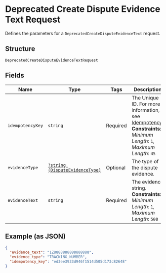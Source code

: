 
# Deprecated Create Dispute Evidence Text Request

Defines the parameters for a `DeprecatedCreateDisputeEvidenceText` request.

## Structure

`DeprecatedCreateDisputeEvidenceTextRequest`

## Fields

| Name | Type | Tags | Description | Getter | Setter |
|  --- | --- | --- | --- | --- | --- |
| `idempotencyKey` | `string` | Required | The Unique ID. For more information, see [Idempotency](https://developer.squareup.com/docs/working-with-apis/idempotency).<br>**Constraints**: *Minimum Length*: `1`, *Maximum Length*: `45` | getIdempotencyKey(): string | setIdempotencyKey(string idempotencyKey): void |
| `evidenceType` | [`?string (DisputeEvidenceType)`](../../doc/models/dispute-evidence-type.md) | Optional | The type of the dispute evidence. | getEvidenceType(): ?string | setEvidenceType(?string evidenceType): void |
| `evidenceText` | `string` | Required | The evidence string.<br>**Constraints**: *Minimum Length*: `1`, *Maximum Length*: `500` | getEvidenceText(): string | setEvidenceText(string evidenceText): void |

## Example (as JSON)

```json
{
  "evidence_text": "1Z8888888888888888",
  "evidence_type": "TRACKING_NUMBER",
  "idempotency_key": "ed3ee3933d946f1514d505d173c82648"
}
```

